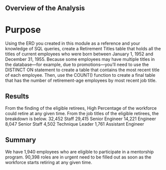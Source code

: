 ## Overview of the Analysis
# Purpose
Using the ERD you created in this module as a reference and your knowledge of SQL queries, create a Retirement Titles table that holds all the titles of current employees who were born between January 1, 1952 and December 31, 1955. Because some employees may have multiple titles in the database—for example, due to promotions—you’ll need to use the DISTINCT ON statement to create a table that contains the most recent title of each employee. Then, use the COUNT() function to create a final table that has the number of retirement-age employees by most recent job title.

## Results
From the finding of the eligible retirees, High Percentage of the workforce could retire at any given time.
From the job titles of the eligible retirees, the breakdown is below.
32,452 Staff
29,415 Senior Engineer
14,221 Engineer
8,047 Senior Staff
4,502 Technique Leader
1,761 Assistant Engineer

## Summary

We have 1,940 employees who are eligible to participate in a mentorship program.
90,398 roles are in urgent need to be filled out as soon as the workforce starts retiring at any given time.

